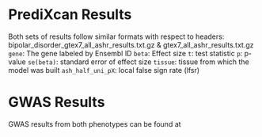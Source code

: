 # PrediXcan Results
Both sets of results follow similar formats with respect to headers:
bipolar_disorder_gtex7_all_ashr_results.txt.gz & gtex7_all_ashr_results.txt.gz
`gene`: The gene labeled by Ensembl ID
`beta`: Effect size
`t`: test statistic
`p`: p-value
`se(beta)`: standard error of effect size
`tissue`: tissue from which the model was built
`ash_half_uni_pX`: local false sign rate (lfsr)

# GWAS Results
GWAS results from both phenotypes can be found at 
